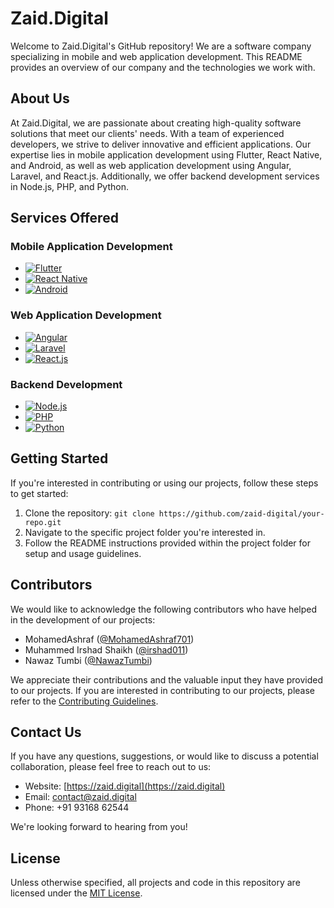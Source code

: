 # Zaid.Digital

Welcome to Zaid.Digital's GitHub repository! We are a software company specializing in mobile and web application development. This README provides an overview of our company and the technologies we work with.

## About Us

At Zaid.Digital, we are passionate about creating high-quality software solutions that meet our clients' needs. With a team of experienced developers, we strive to deliver innovative and efficient applications. Our expertise lies in mobile application development using Flutter, React Native, and Android, as well as web application development using Angular, Laravel, and React.js. Additionally, we offer backend development services in Node.js, PHP, and Python.

## Services Offered

### Mobile Application Development

- [![Flutter](https://img.shields.io/badge/Flutter-%2302569B.svg?logo=Flutter&logoColor=white)](https://flutter.dev)
- [![React Native](https://img.shields.io/badge/React_Native-%2361DAFB.svg?logo=React&logoColor=white)](https://reactnative.dev)
- [![Android](https://img.shields.io/badge/Android-%233DDC84.svg?logo=Android&logoColor=white)](https://developer.android.com)


### Web Application Development

- [![Angular](https://img.shields.io/badge/Angular-%23DD0031.svg?logo=Angular&logoColor=white)](https://angular.io)
- [![Laravel](https://img.shields.io/badge/Laravel-%23FF2D20.svg?logo=Laravel&logoColor=white)](https://laravel.com)
- [![React.js](https://img.shields.io/badge/React.js-%2361DAFB.svg?logo=React&logoColor=white)](https://reactjs.org)

### Backend Development

- [![Node.js](https://img.shields.io/badge/Node.js-%23339933.svg?logo=Node.js&logoColor=white)](https://nodejs.org)
- [![PHP](https://img.shields.io/badge/PHP-%23777BB4.svg?logo=PHP&logoColor=white)](https://www.php.net)
- [![Python](https://img.shields.io/badge/Python-%233776AB.svg?logo=Python&logoColor=white)](https://www.python.org)



## Getting Started

If you're interested in contributing or using our projects, follow these steps to get started:

1. Clone the repository: `git clone https://github.com/zaid-digital/your-repo.git`
2. Navigate to the specific project folder you're interested in.
3. Follow the README instructions provided within the project folder for setup and usage guidelines.

## Contributors

We would like to acknowledge the following contributors who have helped in the development of our projects:

- MohamedAshraf ([@MohamedAshraf701](https://github.com/MohamedAshraf701))
- Muhammed Irshad Shaikh ([@irshad011](https://github.com/mu-irshad011))
- Nawaz Tumbi ([@NawazTumbi](https://github.com/devloper2017))

We appreciate their contributions and the valuable input they have provided to our projects. If you are interested in contributing to our projects, please refer to the [Contributing Guidelines](CONTRIBUTING.md).

## Contact Us

If you have any questions, suggestions, or would like to discuss a potential collaboration, please feel free to reach out to us:

- Website: [https://zaid.digital](https://zaid.digital)
- Email: [contact@zaid.digital](mailto:zaid.digital.work@gmail.com)
- Phone: +91 93168 62544

We're looking forward to hearing from you!

## License

Unless otherwise specified, all projects and code in this repository are licensed under the [MIT License](LICENSE).

